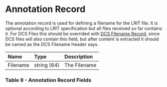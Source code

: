 # Annotation Record

The annotation record is used for defining a filename for the LRIT file. It is optional according to LRIT specification but all files received so far contains it. For DCS Files this should be overrided with [DCS FIlename Record](/file-types/lrit-header-description/132-dcs-filename-record.md), since DCS files will also contain this field, but after content is extracted it should be named as the DCS Filename Header says.

| Name | Type | Description |
| :--- | :--- | :--- |
| Filename | string \(64\) | The Filename |

### Table 9 - Annotation Record Fields



